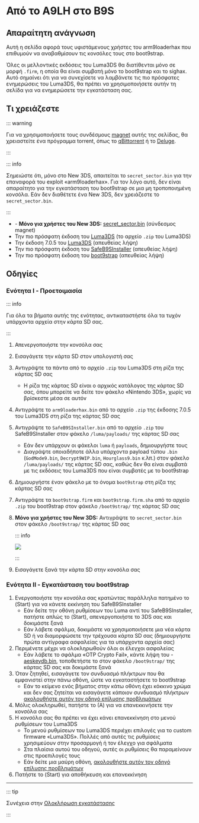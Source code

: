 # Από το A9LH στο B9S

## Απαραίτητη ανάγνωση

Αυτή η σελίδα αφορά τους υφιστάμενους χρήστες του arm9loaderhax που επιθυμούν να αναβαθμίσουν τις κονσόλες τους στο boot9strap.

Όλες οι μελλοντικές εκδόσεις του Luma3DS θα διατίθενται μόνο σε μορφή `.firm`, η οποία θα είναι συμβατή μόνο το boot9strap και το sighax. Αυτό σημαίνει ότι για να συνεχίσετε να λαμβάνετε τις πιο πρόσφατες ενημερώσεις του Luma3DS, θα πρέπει να χρησιμοποιήσετε αυτήν τη σελίδα για να ενημερώσετε την εγκατάσταση σας.

## Τι χρειάζεστε

::: warning

Για να χρησιμοποιήσετε τους συνδέσμους [magnet](https://wikipedia.org/wiki/Magnet_URI_scheme) αυτής της σελίδας, θα χρειαστείτε ένα πρόγραμμα torrent, όπως το [qBittorrent](https://www.qbittorrent.org/download.php) ή το [Deluge](http://dev.deluge-torrent.org/wiki/Download).

:::

::: info

Σημειώστε ότι, μόνο στο New 3DS, απαιτείται το `secret_sector.bin` για την επαναφορά του exploit «arm9loaderhax». Για τον λόγο αυτό, δεν είναι απαραίτητο για την εγκατάσταση του boot9strap σε μια μη τροποποιημένη κονσόλα. Εάν δεν διαθέτετε ένα New 3DS, δεν χρειάζεστε το `secret_sector.bin`.

:::

- <font-awesome-icon icon="fa-solid fa-magnet"/> - **Μόνο για χρήστες του New 3DS:** [secret_sector.bin](magnet:?xt=urn:btih:15a3c97acf17d67af98ae8657cc66820cc58f655\&dn=secret_sector.bin\&tr=udp%3a%2f%2ftracker.torrent.eu.org%3a451%2fannounce\&tr=udp%3a%2f%2ftracker.lelux.fi%3a6969%2fannounce\&tr=udp%3a%2f%2ftracker.loadbt.com%3a6969%2fannounce\&tr=udp%3a%2f%2ftracker.moeking.me%3a6969%2fannounce\&tr=udp%3a%2f%2ftracker.monitorit4.me%3a6969%2fannounce\&tr=udp%3a%2f%2ftracker.ololosh.space%3a6969%2fannounce\&tr=udp%3a%2f%2ftracker.pomf.se%3a80%2fannounce\&tr=udp%3a%2f%2ftracker.srv00.com%3a6969%2fannounce\&tr=udp%3a%2f%2ftracker.theoks.net%3a6969%2fannounce\&tr=udp%3a%2f%2ftracker.tiny-vps.com%3a6969%2fannounce\&tr=udp%3a%2f%2fopen.tracker.cl%3a1337%2fannounce\&tr=udp%3a%2f%2ftracker.zerobytes.xyz%3a1337%2fannounce\&tr=udp%3a%2f%2ftracker1.bt.moack.co.kr%3a80%2fannounce\&tr=udp%3a%2f%2fvibe.sleepyinternetfun.xyz%3a1738%2fannounce\&tr=udp%3a%2f%2fwww.torrent.eu.org%3a451%2fannounce\&tr=udp%3a%2f%2ftracker.openbittorrent.com%3a6969%2fannounce\&tr=udp%3a%2f%2f9.rarbg.com%3a2810%2fannounce\&tr=udp%3a%2f%2ftracker.opentrackr.org%3a1337%2fannounce\&tr=udp%3a%2f%2fexodus.desync.com%3a6969%2fannounce\&tr=http%3a%2f%2fopenbittorrent.com%3a80%2fannounce) (σύνδεσμος magnet)
- Την πιο πρόσφατη έκδοση του [Luma3DS](https://github.com/LumaTeam/Luma3DS/releases/latest) (το αρχείο `.zip` του Luma3DS)
- Την έκδοση 7.0.5 του [Luma3DS](https://github.com/LumaTeam/Luma3DS/releases/download/v7.0.5/Luma3DSv7.0.5.zip) (απευθείας λήψη)
- Την πιο πρόσφατη έκδοση του [SafeB9SInstaller](https://github.com/d0k3/SafeB9SInstaller/releases/download/v0.0.7/SafeB9SInstaller-20170605-122940.zip) (απευθείας λήψη)
- Την πιο πρόσφατη έκδοση του [boot9strap](https://github.com/SciresM/boot9strap/releases/download/1.4/boot9strap-1.4.zip) (απευθείας λήψη)

## Οδηγίες

### Ενότητα I - Προετοιμασία

::: info

Για όλα τα βήματα αυτής της ενότητας, αντικαταστήστε όλα τα τυχόν υπάρχοντα αρχεία στην κάρτα SD σας.

:::

1. Απενεργοποιήστε την κονσόλα σας

2. Εισαγάγετε την κάρτα SD στον υπολογιστή σας

3. Αντιγράψτε τα πάντα από το αρχείο `.zip` του Luma3DS στη ρίζα της κάρτας SD σας
   - Η ρίζα της κάρτας SD είναι ο αρχικός κατάλογος της κάρτας SD σας, όπου μπορείτε να δείτε τον φάκελο «Nintendo 3DS», χωρίς να βρίσκεστε μέσα σε αυτόν

4. Αντιγράψτε το `arm9loaderhax.bin` από το αρχείο `.zip` της έκδοσης 7.0.5 του Luma3DS στη ρίζα της κάρτας SD σας

5. Αντιγράψτε το `SafeB9SInstaller.bin` από το αρχείο `.zip` του SafeB9SInstaller στον φάκελο `/luma/payloads/` της κάρτας SD σας
   - Εάν δεν υπάρχουν οι φάκελοι `luma` ή `payloads`, δημιουργήστε τους
   - Διαγράψτε οποιαδήποτε άλλα υπάρχοντα payload τύπου `.bin` (`GodMode9.bin`, `Decrypt9WIP.bin`, `Hourglass9.bin` κ.λπ.) στον φάκελο `/luma/payloads/` της κάρτας SD σας, καθώς δεν θα είναι συμβατά με τις εκδόσεις του Luma3DS που είναι συμβατές με το boot9strap

6. Δημιουργήστε έναν φάκελο με το όνομα `boot9strap` στη ρίζα της κάρτας SD σας

7. Αντιγράψτε τα `boot9strap.firm` και `boot9strap.firm.sha` από το αρχείο `.zip` του boot9strap στον φάκελο `/boot9strap/` της κάρτας SD σας

8. **Μόνο για χρήστες του New 3DS:** Αντιγράψτε το `secret_sector.bin` στον φάκελο `/boot9strap/` της κάρτας SD σας

   ::: info

   ![](/images/screenshots/a9lh-to-b9s-root-layout.png)

   :::

9. Εισαγάγετε ξανά την κάρτα SD στην κονσόλα σας

### Ενότητα II - Εγκατάσταση του boot9strap

1. Ενεργοποιήστε την κονσόλα σας κρατώντας παράλληλα πατημένο το (Start) για να κάνετε εκκίνηση του SafeB9SInstaller
   - Εάν δείτε την οθόνη ρυθμίσεων του Luma αντί του SafeB9SInstaller, πατήστε απλώς το (Start), απενεργοποιήστε το 3DS σας και δοκιμάστε ξανά
   - Εάν λάβετε σφάλμα, δοκιμάστε να χρησιμοποιήσετε μια νέα κάρτα SD ή να διαμορφώσετε την τρέχουσα κάρτα SD σας (δημιουργήστε πρώτα αντίγραφα ασφαλείας για τα υπάρχοντα αρχεία σας)
2. Περιμένετε μέχρι να ολοκληρωθούν όλοι οι έλεγχοι ασφαλείας
   - Εάν λάβετε το σφάλμα «OTP Crypto Fail», κάντε λήψη του <font-awesome-icon icon="fa-solid fa-magnet"/> - [aeskeydb.bin](magnet:?xt=urn:btih:d25dab06a7e127922d70ddaa4fe896709dc99a1e\&dn=aeskeydb.bin\&tr=udp%3a%2f%2ftracker.tiny-vps.com%3a6969%2fannounce\&tr=udp%3a%2f%2ftracker.lelux.fi%3a6969%2fannounce\&tr=udp%3a%2f%2ftracker.loadbt.com%3a6969%2fannounce\&tr=udp%3a%2f%2ftracker.moeking.me%3a6969%2fannounce\&tr=udp%3a%2f%2ftracker.monitorit4.me%3a6969%2fannounce\&tr=udp%3a%2f%2ftracker.ololosh.space%3a6969%2fannounce\&tr=udp%3a%2f%2ftracker.pomf.se%3a80%2fannounce\&tr=udp%3a%2f%2ftracker.srv00.com%3a6969%2fannounce\&tr=udp%3a%2f%2ftracker.theoks.net%3a6969%2fannounce\&tr=udp%3a%2f%2fopen.tracker.cl%3a1337%2fannounce\&tr=udp%3a%2f%2ftracker.torrent.eu.org%3a451%2fannounce\&tr=udp%3a%2f%2ftracker.zerobytes.xyz%3a1337%2fannounce\&tr=udp%3a%2f%2ftracker1.bt.moack.co.kr%3a80%2fannounce\&tr=udp%3a%2f%2fvibe.sleepyinternetfun.xyz%3a1738%2fannounce\&tr=udp%3a%2f%2fwww.torrent.eu.org%3a451%2fannounce\&tr=udp%3a%2f%2ftracker.openbittorrent.com%3a6969%2fannounce\&tr=udp%3a%2f%2f9.rarbg.com%3a2810%2fannounce\&tr=udp%3a%2f%2ftracker.opentrackr.org%3a1337%2fannounce\&tr=http%3a%2f%2fopenbittorrent.com%3a80%2fannounce\&tr=udp%3a%2f%2fexodus.desync.com%3a6969%2fannounce), τοποθετήστε το στον φάκελο `/boot9strap/` της κάρτας SD σας και δοκιμάστε ξανά
3. Όταν ζητηθεί, εισαγάγετε τον συνδυασμό πλήκτρων που θα εμφανιστεί στην πάνω οθόνη, ώστε να εγκαταστήσετε το boot9strap
   - Εάν το κείμενο ενός βήματος στην κάτω οθόνη έχει κόκκινο χρώμα και δεν σας ζητείται να εισαγάγετε κάποιον συνδυασμό πλήκτρων [ακολουθήστε αυτόν τον οδηγό επίλυσης προβλημάτων](troubleshooting#issues-with-safeb9sinstaller)
4. Μόλις ολοκληρωθεί, πατήστε το (Α) για να επανεκκινήσετε την κονσόλα σας
5. Η κονσόλα σας θα πρέπει να έχει κάνει επανεκκίνηση στο μενού ρυθμίσεων του Luma3DS
   - Το μενού ρυθμίσεων του Luma3DS περιέχει επιλογές για το custom firmware «Luma3DS». Πολλές από αυτές τις ρυθμίσεις χρησιμεύουν στην προσαρμογή ή τον έλεγχο για σφάλματα
   - Στα πλαίσια αυτού του οδηγού, αυτές οι ρυθμίσεις θα παραμείνουν στις προεπιλογές τους
   - Εάν δείτε μια μαύρη οθόνη, [ακολουθήστε αυτόν τον οδηγό επίλυσης προβλημάτων](troubleshooting#boot-issues-on-consoles-with-custom-firmware)
6. Πατήστε το (Start) για αποθήκευση και επανεκκίνηση

___

::: tip

Συνέχεια στην [Ολοκλήρωση εγκατάστασης](finalizing-setup)

:::
